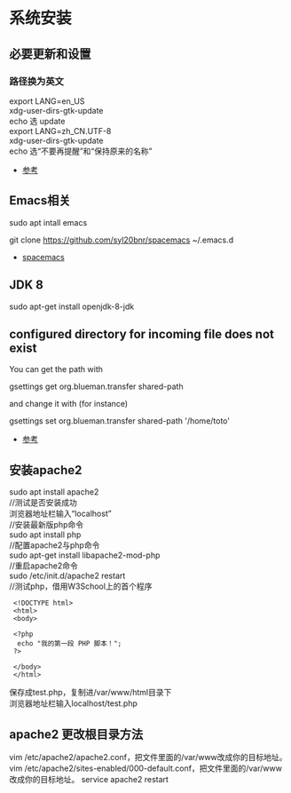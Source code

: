# 系统安装
## 必要更新和设置
### 路径换为英文
export LANG=en_US  
xdg-user-dirs-gtk-update  
echo 选 update  
export LANG=zh_CN.UTF-8  
xdg-user-dirs-gtk-update  
echo 选“不要再提醒”和“保持原来的名称”  
* [参考](https://blog.csdn.net/ly890700/article/details/52269254)

## Emacs相关
sudo apt intall emacs  

git clone https://github.com/syl20bnr/spacemacs ~/.emacs.d  
* [spacemacs](http://spacemacs.org/)

## JDK 8
sudo apt-get install openjdk-8-jdk  

## configured directory for incoming file does not exist
You can get the path with  

gsettings get org.blueman.transfer shared-path  

and change it with (for instance)  

gsettings set org.blueman.transfer shared-path '/home/toto'  

* [参考](https://askubuntu.com/questions/837977/configured-directory-for-incoming-file-does-not-exist/901111)


## 安装apache2
sudo apt install apache2  
//测试是否安装成功  
浏览器地址栏输入“localhost”  
//安装最新版php命令  
sudo apt install php  
//配置apache2与php命令  
sudo apt-get install libapache2-mod-php  
//重启apache2命令  
sudo /etc/init.d/apache2 restart  
//测试php，借用W3School上的首个程序  

``` 
 <!DOCTYPE html>
 <html>
 <body>

 <?php
  echo "我的第一段 PHP 脚本！";
 ?>

 </body>
 </html>
```

保存成test.php，复制进/var/www/html目录下  
浏览器地址栏输入localhost/test.php  

## apache2 更改根目录方法

vim /etc/apache2/apache2.conf，把文件里面的/var/www改成你的目标地址。
vim /etc/apache2/sites-enabled/000-default.conf，把文件里面的/var/www改成你的目标地址。
service apache2 restart
